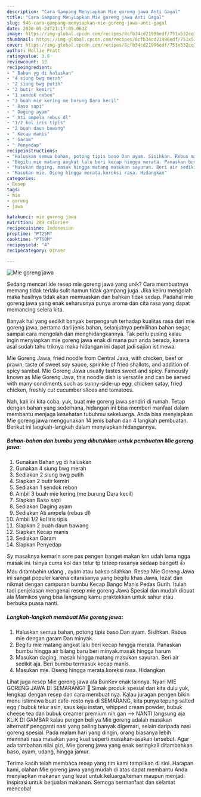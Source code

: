 ```yaml
---
description: "Cara Gampang Menyiapkan Mie goreng jawa Anti Gagal"
title: "Cara Gampang Menyiapkan Mie goreng jawa Anti Gagal"
slug: 946-cara-gampang-menyiapkan-mie-goreng-jawa-anti-gagal
date: 2020-05-24T21:17:05.063Z
image: https://img-global.cpcdn.com/recipes/8cfb34cd21996edf/751x532cq70/mie-goreng-jawa-foto-resep-utama.jpg
thumbnail: https://img-global.cpcdn.com/recipes/8cfb34cd21996edf/751x532cq70/mie-goreng-jawa-foto-resep-utama.jpg
cover: https://img-global.cpcdn.com/recipes/8cfb34cd21996edf/751x532cq70/mie-goreng-jawa-foto-resep-utama.jpg
author: Mollie Pratt
ratingvalue: 3.8
reviewcount: 12
recipeingredient:
- " Bahan yg di haluskan"
- "4 siung bwg merah"
- "2 siung bwg putih"
- "2 butir kemiri"
- "1 sendok rebon"
- "3 buah mie kering me burung Dara kecil"
- " Baso sapi"
- " Daging ayam"
- " Ati ampela rebus dl"
- "1/2 kol iris tipis"
- "2 buah daun bawang"
- " Kecap manis"
- " Garam"
- " Penyedap"
recipeinstructions:
- "Haluskan semua bahan, potong tipis baso Dan ayam. Sisihkan. Rebus mie dengan garam Dan minyak."
- "Begitu mie matang angkat lalu beri kecap hingga merata. Panaskan bumbu hingga air bilang baru beri minyak.masak hingga harum"
- "Masukan daging, masak hingga matang masukan sayuran. Beri air sedikit aja. Beri bumbu termasuk kecap manis."
- "Masukan mie. Oseng hingga merata.koreksi rasa. Hidangkan"
categories:
- Resep
tags:
- mie
- goreng
- jawa

katakunci: mie goreng jawa 
nutrition: 289 calories
recipecuisine: Indonesian
preptime: "PT25M"
cooktime: "PT60M"
recipeyield: "4"
recipecategory: Dinner

---
```



![Mie goreng jawa](https://img-global.cpcdn.com/recipes/8cfb34cd21996edf/751x532cq70/mie-goreng-jawa-foto-resep-utama.jpg)

Sedang mencari ide resep mie goreng jawa yang unik? Cara membuatnya memang tidak terlalu sulit namun tidak gampang juga. Jika keliru mengolah maka hasilnya tidak akan memuaskan dan bahkan tidak sedap. Padahal mie goreng jawa yang enak seharusnya punya aroma dan cita rasa yang dapat memancing selera kita.

Banyak hal yang sedikit banyak berpengaruh terhadap kualitas rasa dari mie goreng jawa, pertama dari jenis bahan, selanjutnya pemilihan bahan segar, sampai cara mengolah dan menghidangkannya. Tak perlu pusing kalau ingin menyiapkan mie goreng jawa enak di mana pun anda berada, karena asal sudah tahu triknya maka hidangan ini dapat jadi sajian istimewa.

Mie Goreng Jawa, fried noodle from Central Java, with chicken, beef or prawn, taste of sweet soy sauce, sprinkle of fried shallots, and addition of spicy sambal. Mie Goreng Jawa usually tastes sweet and spicy. Famously known as Mie Goreng Java, this noodle dish is versatile and can be served with many condiments such as sunny-side-up egg, chicken satay, fried chicken, freshly cut cucumber slices and tomatoes.


Nah, kali ini kita coba, yuk, buat mie goreng jawa sendiri di rumah. Tetap dengan bahan yang sederhana, hidangan ini bisa memberi manfaat dalam membantu menjaga kesehatan tubuhmu sekeluarga. Anda bisa menyiapkan Mie goreng jawa menggunakan 14 jenis bahan dan 4 langkah pembuatan. Berikut ini langkah-langkah dalam menyiapkan hidangannya.

<!--inarticleads1-->

##### Bahan-bahan dan bumbu yang dibutuhkan untuk pembuatan Mie goreng jawa:

1. Gunakan  Bahan yg di haluskan
1. Gunakan 4 siung bwg merah
1. Sediakan 2 siung bwg putih
1. Siapkan 2 butir kemiri
1. Sediakan 1 sendok rebon
1. Ambil 3 buah mie kering (me burung Dara kecil)
1. Siapkan  Baso sapi
1. Sediakan  Daging ayam
1. Sediakan  Ati ampela (rebus dl)
1. Ambil 1/2 kol iris tipis
1. Siapkan 2 buah daun bawang
1. Siapkan  Kecap manis
1. Sediakan  Garam
1. Siapkan  Penyedap


Sy masaknya kemarin sore pas pengen banget makan krn udah lama ngga masak ini. Isinya cuma kol dan telur tp teteep rasanya sedaap bangett 👍 Mau ditambahin udang , ayam atau bakso silahkan. Resep Mie Goreng Jawa ini sangat populer karena citarasanya yang begitu khas Jawa, lezat dan nikmat dengan campuran bumbu Kecap Bango Manis Pedas Gurih. Itulah tadi penjelasan mengenai resep mie goreng Jawa Spesial dan mudah dibuat ala Mamikos yang bisa langsung kamu praktekkan untuk sahur atau berbuka puasa nanti. 

<!--inarticleads2-->

##### Langkah-langkah membuat Mie goreng jawa:

1. Haluskan semua bahan, potong tipis baso Dan ayam. Sisihkan. Rebus mie dengan garam Dan minyak.
1. Begitu mie matang angkat lalu beri kecap hingga merata. Panaskan bumbu hingga air bilang baru beri minyak.masak hingga harum
1. Masukan daging, masak hingga matang masukan sayuran. Beri air sedikit aja. Beri bumbu termasuk kecap manis.
1. Masukan mie. Oseng hingga merata.koreksi rasa. Hidangkan


Lihat juga resep Mie goreng jawa ala BunKev enak lainnya. Nyari MIE GORENG JAWA DI SEMARANG? 🙂 Simak produk spesial dari kita dulu yuk, lengkap dengan resep dan cara membuat nya. Kalau juragan pengen bikin menu istimewa buat cafe-resto nya di SEMARANG, kita punya tepung salted egg / bubuk telur asin, saus keju instan, whipped cream powder, bubuk cheese tea dan bubuk creamer premium nih gan --&gt; NANTI langsung aja KLIK DI GAMBAR kalau pengen beli ya Mie goreng adalah masakan alternatif pengganti nasi yang paling banyak digemari, selain daripada nasi goreng spesial. Pada malam hari yang dingin, orang biasanya lebih meminati rasa masakan yang kuat seperti masakan-asakan tersebut. Agar ada tambahan nilai gizi, Mie goreng jawa yang enak seringkali ditambahkan baso, ayam, udang, hingga jamur. 

Terima kasih telah membaca resep yang tim kami tampilkan di sini. Harapan kami, olahan Mie goreng jawa yang mudah di atas dapat membantu Anda menyiapkan makanan yang lezat untuk keluarga/teman maupun menjadi inspirasi untuk berjualan makanan. Semoga bermanfaat dan selamat mencoba!
